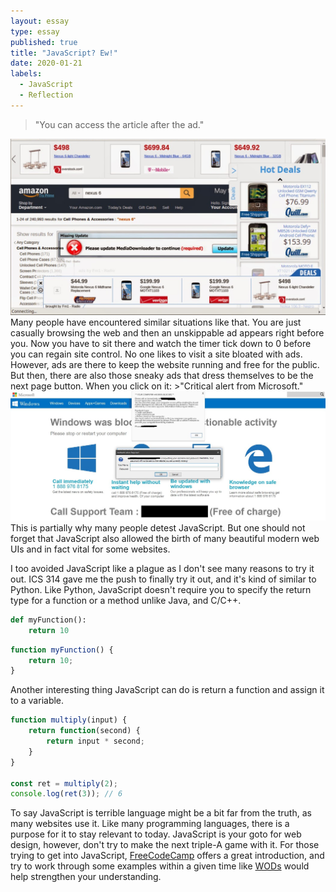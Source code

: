 ```yaml
---
layout: essay
type: essay
published: true
title: "JavaScript? Ew!"
date: 2020-01-21
labels:
  - JavaScript
  - Reflection
---
```


>"You can access the article after the ad."

<img class = "ui medium left floated image" src = "/images/ads.png">
Many people have encountered similar situations like that. You are just casually browsing the web and then an unskippable ad appears right before you. Now you have to sit there and watch the timer tick down to 0 before you can regain site control. No one likes to visit a site bloated with ads. However, ads are there to keep the website running and free for the public. But then, there are also those sneaky ads that dress themselves to be the next page button. When you click on it: 
>"Critical alert from Microsoft."
<img class = "ui big floated image" src = "/images/scam.png">
This is partially why many people detest JavaScript. But one should not forget that JavaScript also allowed the birth of many beautiful modern web UIs and in fact vital for some websites.

I too avoided JavaScript like a plague as I don't see many reasons to try it out. ICS 314 gave me the push to finally try it out, and it's kind of similar to Python. Like Python, JavaScript doesn't require you to specify the return type for a function or a method unlike Java, and C/C++.
```python
def myFunction():
	return 10
```

```js
function myFunction() {
	return 10;
}
```

Another interesting thing JavaScript can do is return a function and assign it to a variable.
```js
function multiply(input) {
	return function(second) {
		return input * second;
	}
}

const ret = multiply(2);
console.log(ret(3)); // 6
```

To say JavaScript is terrible language might be a bit far from the truth, as many websites use it. Like many programming languages, there is a purpose for it to stay relevant to today. JavaScript is your goto for web design, however, don't try to make the next triple-A game with it. For those trying to get into JavaScript, [FreeCodeCamp](https://www.freecodecamp.org/learn) offers a great introduction, and try to work through some examples within a given time like [WODs](https://www.freecodecamp.org/learn) would help strengthen your understanding.